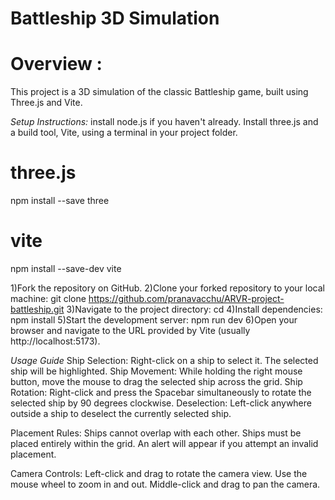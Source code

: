 # Battleship 3D Simulation
# Overview :
  This project is a 3D simulation of the classic Battleship game, built using Three.js and Vite. 

*Setup Instructions:*
  install node.js if you haven't already.
  Install three.js and a build tool, Vite, using a terminal in your project folder.
  # three.js
  npm install --save three

  # vite
  npm install --save-dev vite

1)Fork the repository on GitHub.
2)Clone your forked repository to your local machine:
  git clone https://github.com/pranavacchu/ARVR-project-battleship.git
3)Navigate to the project directory:
  cd <directory name>
4)Install dependencies:
  npm install
5)Start the development server:
  npm run dev
6)Open your browser and navigate to the URL provided by Vite (usually http://localhost:5173). 

*Usage Guide*
Ship Selection: Right-click on a ship to select it. The selected ship will be highlighted. 
Ship Movement: While holding the right mouse button, move the mouse to drag the selected ship across the grid.
Ship Rotation: Right-click and press the Spacebar simultaneously to rotate the selected ship by 90 degrees clockwise.
Deselection: Left-click anywhere outside a ship to deselect the currently selected ship.

Placement Rules:
Ships cannot overlap with each other.
Ships must be placed entirely within the grid.
An alert will appear if you attempt an invalid placement.

Camera Controls:
Left-click and drag to rotate the camera view.
Use the mouse wheel to zoom in and out.
Middle-click and drag to pan the camera.
